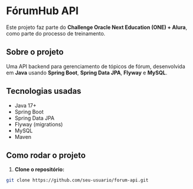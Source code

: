 # FórumHub API

Este projeto faz parte do **Challenge Oracle Next Education (ONE) + Alura**, como parte do processo de treinamento.

## Sobre o projeto

Uma API backend para gerenciamento de tópicos de fórum, desenvolvida em **Java** usando **Spring Boot**, **Spring Data JPA**, **Flyway** e **MySQL**.

## Tecnologias usadas

- Java 17+
- Spring Boot
- Spring Data JPA
- Flyway (migrations)
- MySQL
- Maven

## Como rodar o projeto

1. **Clone o repositório:**

```bash
git clone https://github.com/seu-usuario/forum-api.git
